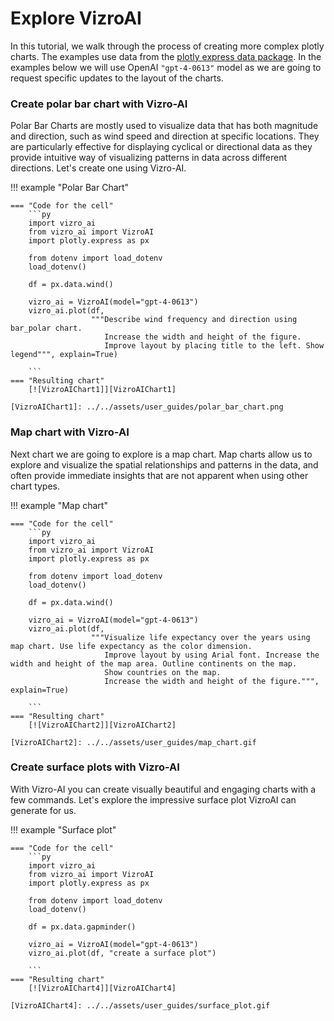 # Explore VizroAI

In this tutorial, we walk through the process of creating more complex plotly charts. The examples use data from the [plotly express data package](https://plotly.com/python-api-reference/generated/plotly.express.data.html).
In the examples below we will use OpenAI `"gpt-4-0613"` model as we are going to request specific updates to the layout of the charts.

### Create polar bar chart with Vizro-AI

Polar Bar Charts are mostly used to visualize data that has both magnitude and direction, such as wind speed and direction at specific locations.
They are particularly effective for displaying cyclical or directional data as they provide intuitive way of visualizing patterns in data across different directions.
Let's create one using Vizro-AI.


!!! example "Polar Bar Chart"

    === "Code for the cell"
        ```py
        import vizro_ai
        from vizro_ai import VizroAI
        import plotly.express as px

        from dotenv import load_dotenv
        load_dotenv()

        df = px.data.wind()

        vizro_ai = VizroAI(model="gpt-4-0613")
        vizro_ai.plot(df,
                      """Describe wind frequency and direction using bar_polar chart.
                         Increase the width and height of the figure.
                         Improve layout by placing title to the left. Show legend""", explain=True)

        ```
    === "Resulting chart"
        [![VizroAIChart1]][VizroAIChart1]

    [VizroAIChart1]: ../../assets/user_guides/polar_bar_chart.png


### Map chart with Vizro-AI

Next chart we are going to explore is a map chart. Map charts allow us to explore and visualize the spatial relationships and patterns in the data, and often provide immediate insights that are not apparent when using other chart types.

!!! example "Map chart"

    === "Code for the cell"
        ```py
        import vizro_ai
        from vizro_ai import VizroAI
        import plotly.express as px

        from dotenv import load_dotenv
        load_dotenv()

        df = px.data.wind()

        vizro_ai = VizroAI(model="gpt-4-0613")
        vizro_ai.plot(df,
                      """Visualize life expectancy over the years using map chart. Use life expectancy as the color dimension.
                         Improve layout by using Arial font. Increase the width and height of the map area. Outline continents on the map.
                         Show countries on the map.
                         Increase the width and height of the figure.""", explain=True)

        ```
    === "Resulting chart"
        [![VizroAIChart2]][VizroAIChart2]

    [VizroAIChart2]: ../../assets/user_guides/map_chart.gif


### Create surface plots with Vizro-AI

With Vizro-AI you can create visually beautiful and engaging charts with a few commands. Let's explore the impressive surface plot VizroAI can generate for us.


!!! example "Surface plot"

    === "Code for the cell"
        ```py
        import vizro_ai
        from vizro_ai import VizroAI
        import plotly.express as px

        from dotenv import load_dotenv
        load_dotenv()

        df = px.data.gapminder()

        vizro_ai = VizroAI(model="gpt-4-0613")
        vizro_ai.plot(df, "create a surface plot")

        ```
    === "Resulting chart"
        [![VizroAIChart4]][VizroAIChart4]

    [VizroAIChart4]: ../../assets/user_guides/surface_plot.gif

